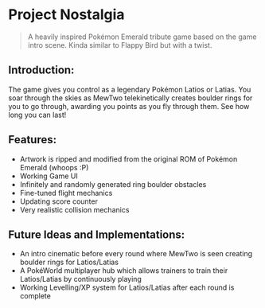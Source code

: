 # Project Nostalgia
> A heavily inspired Pokémon Emerald tribute game based on the game intro scene. Kinda similar to Flappy Bird but with a twist.

## Introduction:
The game gives you control as a legendary Pokémon Latios or Latias. You soar through the skies as MewTwo telekinetically creates boulder rings for you to go through, awarding you points as you fly through them. See how long you can last!

## Features:
* Artwork is ripped and modified from the original ROM of Pokémon Emerald (whoops :P)
* Working Game UI
* Infinitely and randomly generated ring boulder obstacles
* Fine-tuned flight mechanics
* Updating score counter
* Very realistic collision mechanics

## Future Ideas and Implementations:
* An intro cinematic before every round where MewTwo is seen creating boulder rings for Latios/Latias
* A PokéWorld multiplayer hub which allows trainers to train their Latios/Latias by continuously playing
* Working Levelling/XP system for Latios/Latias after each round is complete